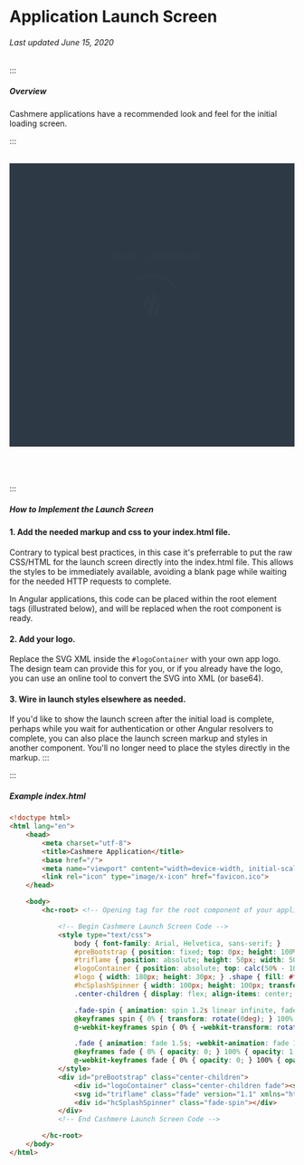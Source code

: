 # Application Launch Screen

###### Last updated June 15, 2020

:::

##### Overview

Cashmere applications have a recommended look and feel for the initial loading screen.

:::

<br>
<style type="text/css">
    #preBootstrap { position: relative; height: 500px; width: 100%; background-color: #2E3946; }
    #triflame { position: absolute; height: 50px; width: 50px; top: calc(50% - 25px); left: calc(50% - 25px); }
    #logoContainer { position: absolute; top: calc(50% - 100px); left: 0; width: 100%; }
    #logo { width: 180px; height: 30px; } .shape { fill: #fff;}
    #hcSplashSpinner { width: 100px; height: 100px; transform-origin: center center; border: 3px solid rgba(0, 0, 0, 0.2); border-radius: 50%; border-top: 3px solid #fff; }
    .center-children { display: flex; align-items: center; justify-content: center; }
    .fade-spin { animation: spin 1.2s linear infinite, fade 1.5s; -webkit-animation: spin 1.2s linear infinite, fade 1.5s; }
    @keyframes spin { 0% { transform: rotate(0deg); } 100% { transform: rotate(360deg); } }
    @-webkit-keyframes spin { 0% { -webkit-transform: rotate(0deg); } 100% { -webkit-transform: rotate(360deg); } }
    .fade { animation: fade 1.5s; -webkit-animation: fade 1.5s; }
    @keyframes fade { 0% { opacity: 0; } 100% { opacity: 1; } }
    @-webkit-keyframes fade { 0% { opacity: 0; } 100% { opacity: 1; } }
</style>
<div id="preBootstrap" class="center-children">
    <div id="logoContainer" class="center-children fade"><svg id="logo" data-name="Fabric.Cashmere" xmlns="http://www.w3.org/2000/svg" viewBox="0 0 747.7 110.52"><defs></defs><title>Artboard 1</title><g id="J0wmsm"><path class="shape" d="M8.28,85V30.36c0-14.82,11.13-15.48,23-15.48,4.44,0,11.49.09,17.19.42v6H31c-12.87,0-15,2.31-15,13.38V46.22H47v6.27H16V85Z"/><path class="shape" d="M58,32.67a120.91,120.91,0,0,1,19.86-1.86c11.37,0,20.37,2.91,20.37,16.22V72.26c0,3.12-.12,6.18-.3,9.12-6.3,3.12-13.8,4.29-22.32,4.29-14.31,0-20.82-4.38-20.82-16,0-9.27,3.9-15.12,13.44-16.56,6.51-1,14.67-1.29,22.83-1.56V49.22c0-8.72-3-12.32-14.55-12.32a127.8,127.8,0,0,0-17.85,1.52ZM76.38,79.73a40.44,40.44,0,0,0,14.46-2.4c.15-2.55.21-5.88.21-8.4V57.05c-6.12.12-14.67.3-20.28,1.44-6.09,1.23-8.76,3.66-8.76,11C62,77.75,66.33,79.73,76.38,79.73Z"/><path class="shape" d="M113.83,10.89h7.26V32.82a58.6,58.6,0,0,1,14.76-2c16,0,22.41,7,22.41,27.41,0,20.82-7.11,27.45-24.09,27.45-6.72,0-14.19-1.2-20.07-4.29-.18-2.94-.27-6-.27-9.12Zm7.26,58c0,2.52.06,5.85.21,8.4a33.62,33.62,0,0,0,12.87,2.4c13.29,0,16.77-7.08,16.77-21.42,0-15-2.58-21.39-17.43-21.39a42,42,0,0,0-12.42,2.11Z"/><path class="shape" d="M171.49,85V44.21c0-3.12.09-6.17.3-9.11,5.88-3.09,13.32-4.29,20-4.29a43.63,43.63,0,0,1,5,.24l-.6,6.18a39,39,0,0,0-4.38-.21A33.74,33.74,0,0,0,179,39.44c-.15,2.52-.21,5.88-.21,8.4V85Z"/><path class="shape" d="M207,15.51c0-3.93,1-5.34,4.38-5.34s4.41,1.41,4.41,5.34-.93,5.28-4.41,5.28S207,19.44,207,15.51Zm.75,16H215V85h-7.29Z"/><path class="shape" d="M263.81,84.11a65.61,65.61,0,0,1-14,1.56c-18,0-21.33-12.66-21.33-28,0-17.48,4-26.84,23.25-26.84a45.39,45.39,0,0,1,12,1.53l-.6,5.58a56.61,56.61,0,0,0-8.91-.9c-16.71,0-18.33,5.84-18.33,20.63,0,13.89,1.23,21.72,18.24,21.72a49.57,49.57,0,0,0,9-1.14Z"/><path class="shape" d="M275.33,80.39c0-3.93,1-5.34,4.38-5.34s4.41,1.41,4.41,5.34-.93,5.28-4.41,5.28S275.33,84.32,275.33,80.39Z"/><path class="shape" d="M341.66,25.53a88.12,88.12,0,0,0-13.74-1.14C309.14,24.39,309,35.25,309,50s.15,25.62,18.93,25.62a88.12,88.12,0,0,0,13.74-1.14l1.08,9.27a75.5,75.5,0,0,1-17.55,1.92c-23,0-28.68-10.86-28.68-35.67s5.7-35.66,28.68-35.66a75.5,75.5,0,0,1,17.55,1.92Z"/><path class="shape" d="M352,69c0-9.33,4.05-15.18,14.37-16.74a176.19,176.19,0,0,1,18.93-1.41c0-7.41-3.24-11.12-11.37-11.12a153,153,0,0,0-18.57,1.34l-.93-8.33A123.35,123.35,0,0,1,375,30.81c11.76,0,21.45,3.21,21.45,16.82V71.18c0,3.51-.15,6.57-.45,9.81-6,3.36-13.92,4.68-23.88,4.68C357.63,85.67,352,80,352,69Zm33.3-10.71c-4.71.18-10.17.27-14.52,1.29-5.55,1.29-7.53,3-7.53,9.24,0,6.69,3.72,8.31,10.56,8.31,3.48,0,7.8-.27,11.16-1.83a68.48,68.48,0,0,0,.33-7.17Z"/><path class="shape" d="M435.12,70.34c0-6.12-5.49-6.63-10.47-8.16-8.58-2.61-16.73-4.8-16.73-16.29,0-11.72,8.24-15.08,18.83-15.08a79.25,79.25,0,0,1,19,2.07l-1.08,8.37a71.37,71.37,0,0,0-13.35-1.44c-4.32,0-12,0-12,5.45,0,5.61,6.48,6.6,10.92,8.1,9.12,3.09,16.5,4.8,16.5,16.56,0,12.33-9.12,15.75-20.82,15.75a82.86,82.86,0,0,1-18.45-2.1L408.51,75a90.34,90.34,0,0,0,14.22,1.47C427,76.49,435.12,76.64,435.12,70.34Z"/><path class="shape" d="M504.1,85H492.7V52c0-8.52-1.56-12.12-12.57-12.12A25.85,25.85,0,0,0,470.05,42V85h-11.4V10.89h11.4V32.82a43.71,43.71,0,0,1,13.2-2c18.87,0,20.85,8.79,20.85,19.88Z"/><path class="shape" d="M559.39,85H548v-33c0-8-1.92-12.09-10.56-12.09a20.54,20.54,0,0,0-8.19,1.77,68.48,68.48,0,0,0-.33,7.17V85H517.54V45.29c0-3.51.15-6.56.45-9.8,5.67-2.79,13.92-4.68,22.23-4.68,6.15,0,10.38,1.26,13.26,3.36a47.45,47.45,0,0,1,17.22-3.36c16.71,0,19.17,9.09,19.17,19.88V85h-11.4v-33c0-8-1.92-12.09-10.56-12.09a21.4,21.4,0,0,0-9.39,2.34,35.06,35.06,0,0,1,.87,8.52Z"/><path class="shape" d="M613.73,63.92c.6,10.29,6,12.69,14.25,12.69a152.2,152.2,0,0,0,19.17-1.38l1,8.49a134.31,134.31,0,0,1-23.07,2c-17.91,0-22.62-11.61-22.62-27.45,0-19.37,6-27.41,23.79-27.41,19.23,0,23.34,10.13,23.34,26.06,0,1.29,0,2.61-.15,4-6.12,1.08-18.87,2.34-26.25,2.67Zm10.44-8.28c3.93-.18,10.11-.69,13.8-1.2a23.06,23.06,0,0,0,.12-2.49c0-8.13-3-12.57-11.88-12.57-11.25,0-12.78,7.11-12.78,16.77Z"/><path class="shape" d="M673.23,85H661.86V45.29c0-3.51.15-6.56.45-9.8,6-3.36,14-4.68,21-4.68,1.77,0,3.42.06,5,.21l-.9,9.05a33.28,33.28,0,0,0-4.08-.21c-3.42,0-7.44.6-9.75,1.81a68.16,68.16,0,0,0-.33,7.16Z"/><path class="shape" d="M706.74,63.92c.6,10.29,6,12.69,14.25,12.69a152.2,152.2,0,0,0,19.17-1.38l1,8.49a134.31,134.31,0,0,1-23.07,2c-17.91,0-22.62-11.61-22.62-27.45,0-19.37,6-27.41,23.79-27.41,19.23,0,23.34,10.13,23.34,26.06,0,1.29,0,2.61-.15,4-6.12,1.08-18.87,2.34-26.25,2.67Zm10.44-8.28c3.93-.18,10.11-.69,13.8-1.2A23.06,23.06,0,0,0,731.1,52c0-8.13-3-12.57-11.88-12.57-11.25,0-12.78,7.11-12.78,16.77Z"/></g></svg></div>
    <svg id="triflame" class="fade" version="1.1" xmlns="http://www.w3.org/2000/svg" x="0px" y="0px" viewBox="0 0 11.1 18.5" style="enable-background:new 0 0 11.1 18.5;" xml:space="preserve"><style type="text/css"> .st0{fill:#FFFFFF;} </style> <path class="st0" d="M5.7,18.3c-0.6-0.3-1.1-0.7-1.5-1.2c-0.4-0.5-0.8-1.1-1-1.8c-0.2-0.7-0.4-1.4-0.4-2.2c0-4.6,3.8-7,3.4-11.6 c0-0.3,0-0.5-0.1-0.8C5.9,0.5,5.8,0.3,5.7,0.2c0.6,0.3,1.1,0.7,1.5,1.2c0.4,0.5,0.8,1.1,1,1.8c0.2,0.7,0.4,1.4,0.4,2.2 c0,3.9-3.6,6.8-3.6,11c0,0.4,0.1,0.8,0.2,1.1C5.3,17.8,5.4,18.1,5.7,18.3"/> <path class="st0" d="M9.1,18.1c-0.4-0.2-0.7-0.5-1-0.8c-0.3-0.3-0.5-0.7-0.7-1.2c-0.2-0.4-0.2-0.9-0.2-1.5c0-3.1,2.8-4.8,2.4-8.7 c0.5,0.5,1,1.4,1.3,2C10.9,8.3,11,8.8,11,9.3c0,2.6-2.4,4.6-2.4,7.4c0,0.3,0,0.5,0.1,0.7C8.8,17.7,8.9,17.9,9.1,18.1"/> <path class="st0" d="M2,12.9c-0.4-0.2-0.7-0.5-1-0.8c-0.3-0.3-0.5-0.7-0.7-1.2C0.2,10.4,0.1,10,0.1,9.4c0-3.1,2.8-4.8,2.4-8.7 c0.5,0.5,1,1.4,1.3,2C3.9,3.2,4,3.6,4,4.2c0,2.6-2.4,4.6-2.4,7.4c0,0.3,0,0.5,0.1,0.7C1.8,12.5,1.9,12.7,2,12.9"/> </svg>
    <div id="hcSplashSpinner" class="fade-spin"></div>
</div>

<br>
<br>
<br>

:::
##### How to Implement the Launch Screen

#### 1. Add the needed markup and css to your index.html file.
Contrary to typical best practices, in this case it's preferrable to put the raw CSS/HTML for the launch screen directly into the index.html file. This allows the styles to be immediately available, avoiding a blank page while waiting for the needed HTTP requests to complete.

In Angular applications, this code can be placed within the root element tags (illustrated below), and will be replaced when the root component is ready.

#### 2. Add your logo.
Replace the SVG XML inside the `#logoContainer` with your own app logo. The design team can provide this for you, or if you already have the logo, you can use an online tool to convert the SVG into XML (or base64).

#### 3. Wire in launch styles elsewhere as needed.
If you'd like to show the launch screen after the initial load is complete, perhaps while you wait for authentication or other Angular resolvers to complete, you can also place the launch screen markup and styles in another component. You'll no longer need to place the styles directly in the markup.
:::


:::

##### Example index.html

```html
<!doctype html>
<html lang="en">
    <head>
        <meta charset="utf-8">
        <title>Cashmere Application</title>
        <base href="/">
        <meta name="viewport" content="width=device-width, initial-scale=1">
        <link rel="icon" type="image/x-icon" href="favicon.ico">
    </head>

    <body>
        <hc-root> <!-- Opening tag for the root component of your application (if an angular app) -->

            <!-- Begin Cashmere Launch Screen Code -->
            <style type="text/css">
                body { font-family: Arial, Helvetica, sans-serif; }
                #preBootstrap { position: fixed; top: 0px; height: 100%; width: 100%; background-color: #2E3946; z-index: 999999; }
                #triflame { position: absolute; height: 50px; width: 50px; top: calc(50% - 25px); left: calc(50% - 25px); }
                #logoContainer { position: absolute; top: calc(50% - 100px); left: 0; width: 100%; }
                #logo { width: 180px; height: 30px; } .shape { fill: #fff;}
                #hcSplashSpinner { width: 100px; height: 100px; transform-origin: center center; border: 3px solid rgba(0, 0, 0, 0.2); border-radius: 50%; border-top: 3px solid #fff; }
                .center-children { display: flex; align-items: center; justify-content: center; }

                .fade-spin { animation: spin 1.2s linear infinite, fade 1.5s; -webkit-animation: spin 1.2s linear infinite, fade 1.5s; }
                @keyframes spin { 0% { transform: rotate(0deg); } 100% { transform: rotate(360deg); } }
                @-webkit-keyframes spin { 0% { -webkit-transform: rotate(0deg); } 100% { -webkit-transform: rotate(360deg); } }

                .fade { animation: fade 1.5s; -webkit-animation: fade 1.5s; }
                @keyframes fade { 0% { opacity: 0; } 100% { opacity: 1; } }
                @-webkit-keyframes fade { 0% { opacity: 0; } 100% { opacity: 1; } }
            </style>
            <div id="preBootstrap" class="center-children">
                <div id="logoContainer" class="center-children fade"><svg id="logo" data-name="AppLogo" xmlns="http://www.w3.org/2000/svg" viewBox="0 0 747.7 110.52"><!-- your logo SVG code --></svg></div>
                <svg id="triflame" class="fade" version="1.1" xmlns="http://www.w3.org/2000/svg" x="0px" y="0px" viewBox="0 0 11.1 18.5" style="enable-background:new 0 0 11.1 18.5;" xml:space="preserve"><style type="text/css"> .st0{fill:#FFFFFF;} </style> <path class="st0" d="M5.7,18.3c-0.6-0.3-1.1-0.7-1.5-1.2c-0.4-0.5-0.8-1.1-1-1.8c-0.2-0.7-0.4-1.4-0.4-2.2c0-4.6,3.8-7,3.4-11.6 c0-0.3,0-0.5-0.1-0.8C5.9,0.5,5.8,0.3,5.7,0.2c0.6,0.3,1.1,0.7,1.5,1.2c0.4,0.5,0.8,1.1,1,1.8c0.2,0.7,0.4,1.4,0.4,2.2 c0,3.9-3.6,6.8-3.6,11c0,0.4,0.1,0.8,0.2,1.1C5.3,17.8,5.4,18.1,5.7,18.3"/> <path class="st0" d="M9.1,18.1c-0.4-0.2-0.7-0.5-1-0.8c-0.3-0.3-0.5-0.7-0.7-1.2c-0.2-0.4-0.2-0.9-0.2-1.5c0-3.1,2.8-4.8,2.4-8.7 c0.5,0.5,1,1.4,1.3,2C10.9,8.3,11,8.8,11,9.3c0,2.6-2.4,4.6-2.4,7.4c0,0.3,0,0.5,0.1,0.7C8.8,17.7,8.9,17.9,9.1,18.1"/> <path class="st0" d="M2,12.9c-0.4-0.2-0.7-0.5-1-0.8c-0.3-0.3-0.5-0.7-0.7-1.2C0.2,10.4,0.1,10,0.1,9.4c0-3.1,2.8-4.8,2.4-8.7 c0.5,0.5,1,1.4,1.3,2C3.9,3.2,4,3.6,4,4.2c0,2.6-2.4,4.6-2.4,7.4c0,0.3,0,0.5,0.1,0.7C1.8,12.5,1.9,12.7,2,12.9"/> </svg>
                <div id="hcSplashSpinner" class="fade-spin"></div>
            </div>
            <!-- End Cashmere Launch Screen Code -->

        </hc-root>
    </body>
</html>
```
